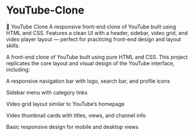 # YouTube-Clone
🎥 YouTube Clone A responsive front-end clone of YouTube built using HTML and CSS. Features a clean UI with a header, sidebar, video grid, and video player layout — perfect for practicing front-end design and layout skills.

A front-end clone of YouTube built using pure HTML and CSS. This project replicates the core layout and visual design of the YouTube interface, including:

A responsive navigation bar with logo, search bar, and profile icons

Sidebar menu with category links

Video grid layout similar to YouTube’s homepage

Video thumbnail cards with titles, views, and channel info

Basic responsive design for mobile and desktop views

